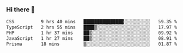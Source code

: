 ### Hi there 🌱
<!--START_SECTION:waka-->

```txt
CSS          9 hrs 40 mins   ███████████████░░░░░░░░░░   59.35 %
TypeScript   2 hrs 55 mins   ████▒░░░░░░░░░░░░░░░░░░░░   17.97 %
PHP          1 hr 37 mins    ██▒░░░░░░░░░░░░░░░░░░░░░░   09.92 %
JavaScript   1 hr 27 mins    ██▒░░░░░░░░░░░░░░░░░░░░░░   08.91 %
Prisma       18 mins         ▒░░░░░░░░░░░░░░░░░░░░░░░░   01.87 %
```

<!--END_SECTION:waka-->
<!--
**Dieg0raf/Dieg0raf** is a ✨ _special_ ✨ repository because its `README.md` (this file) appears on your GitHub profile.

Here are some ideas to get you started:

- 🔭 I’m currently working on ...
- 🌱 I’m currently learning ...
- 👯 I’m looking to collaborate on ...
- 🤔 I’m looking for help with ...
- 💬 Ask me about ...
- 📫 How to reach me: ...
- 😄 Pronouns: ...
- ⚡ Fun fact: ...
-->
